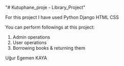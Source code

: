 "# Kutuphane_proje - Library_Project" 


For this project I have used Python Django HTML CSS

You can perform followings at this project: 

  1) Admin operations
  2) User operations
  3) Borrowing books & returning them
 

Uğur Egemen KAYA


